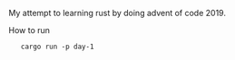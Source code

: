 My attempt to learning rust by doing advent of code 2019.

How to run 

```
   cargo run -p day-1
```
